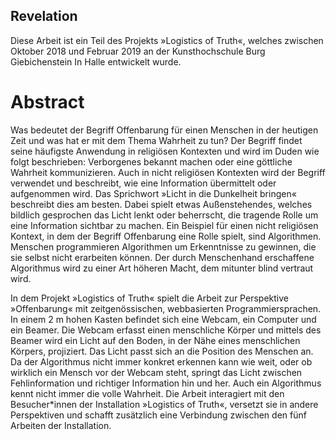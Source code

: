 ## Revelation
Diese Arbeit ist ein Teil des Projekts »Logistics of Truth«, welches zwischen Oktober 2018 und Februar 2019 an der Kunsthochschule Burg Giebichenstein In Halle entwickelt wurde.

# Abstract
Was bedeutet der Begriff Offenbarung für einen Menschen in der
heutigen Zeit und was hat er mit dem Thema Wahrheit zu tun?
Der Begriff findet seine häufigste Anwendung in religiösen Kontexten
und wird im Duden wie folgt beschrieben: Verborgenes bekannt
machen oder eine göttliche Wahrheit kommunizieren.
Auch in nicht religiösen Kontexten wird der Begriff verwendet und
beschreibt, wie eine Information übermittelt oder aufgenommen
wird. Das Sprichwort »Licht in die Dunkelheit bringen« beschreibt
dies am besten. Dabei spielt etwas Außenstehendes, welches bildlich
gesprochen das Licht lenkt oder beherrscht, die tragende Rolle
um eine Information sichtbar zu machen.
Ein Beispiel für einen nicht religiösen Kontext, in dem der Begriff Offenbarung
eine Rolle spielt, sind Algorithmen. Menschen programmieren
Algorithmen um Erkenntnisse zu gewinnen, die sie selbst
nicht erarbeiten können. Der durch Menschenhand erschaffene
Algorithmus wird zu einer Art höheren Macht, dem mitunter blind
vertraut wird.

In dem Projekt »Logistics of Truth« spielt die Arbeit zur Perspektive
»Offenbarung« mit zeitgenössischen, webbasierten Programmiersprachen.
In einem 2 m hohen Kasten befindet sich eine Webcam,
ein Computer und ein Beamer. Die Webcam erfasst einen menschliche
Körper und mittels des Beamer wird ein Licht auf den Boden,
in der Nähe eines menschlichen Körpers, projiziert. Das Licht passt
sich an die Position des Menschen an.
Da der Algorithmus nicht immer konkret erkennen kann wie weit,
oder ob wirklich ein Mensch vor der Webcam steht, springt das
Licht zwischen Fehlinformation und richtiger Information hin und
her. Auch ein Algorithmus kennt nicht immer die volle Wahrheit.
Die Arbeit interagiert mit den Besucher*innen der Installation »Logistics
of Truth«, versetzt sie in andere Perspektiven und schafft zusätzlich
eine Verbindung zwischen den fünf Arbeiten der Installation.
